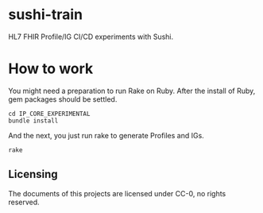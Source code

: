 # sushi-train
HL7 FHIR Profile/IG CI/CD experiments with Sushi.

# How to work

You might need a preparation to run Rake on Ruby. After the install of Ruby, gem packages should be settled.

```shell
cd IP_CORE_EXPERIMENTAL
bundle install
```

And the next, you just run rake to generate Profiles and IGs.

```shell
rake
```



## Licensing

The documents of this projects are licensed under CC-0, no rights reserved.

